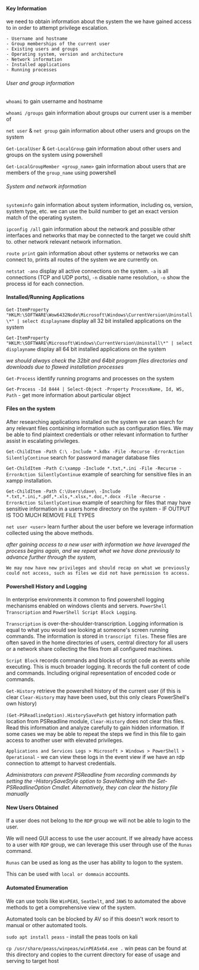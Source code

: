 
#### Key Information

we need to obtain information about the system the we have gained access to in order to attempt privilege escalation.

```
- Username and hostname
- Group memberships of the current user
- Existing users and groups
- Operating system, version and architecture
- Network information
- Installed applications
- Running processes
```

###### User and group information

`whoami` to gain username and hostname

`whoami /groups` gain information about groups our current user is a member of

`net user` & `net group` gain information about other users and groups on the system

`Get-LocalUser` & `Get-LocalGroup` gain information about other users and groups on the system using powershell

`Get-LocalGroupMember <group_name>` gain information about users that are members of the `group_name` using powershell

###### System and network information

`systeminfo` gain information about system information, including os, version, system type, etc. we can use the build number to get an exact version match of the operating system.

`ipconfig /all` gain information about the network and possible other interfaces and networks that may be connected to the target we could shift to. other network relevant network information.

`route print` gain information about other systems or networks we can connect to, prints all routes of the system we are currently on.

`netstat -ano` display all active connections on the system. `-a` is all connections (TCP and UDP ports), `-n` disable name resolution, `-o` show the process id for each connection.

#### Installed/Running Applications

`Get-ItemProperty "HKLM:\SOFTWARE\Wow6432Node\Microsoft\Windows\CurrentVersion\Uninstall\*" | select displayname` display all 32 bit installed applications on the system

`Get-ItemProperty "HKLM:\SOFTWARE\Microsoft\Windows\CurrentVersion\Uninstall\*" | select displayname` display all 64 bit installed applications on the system

*we should always check the 32bit and 64bit program files directories and downloads due to flawed installation processes*

`Get-Process` identify running programs and processes on the system

`Get-Process -Id 8444 | Select-Object -Property ProcessName, Id, WS, Path` - get more information about particular object


#### Files on the system

After researching applications installed on the system we can search for any relevant files containing information such as configuration files. We may be able to find plaintext credentials or other relevant information to further assist in escalating privileges.

`Get-ChildItem -Path C:\ -Include *.kdbx -File -Recurse -ErrorAction SilentlyContinue` search for password manager database files

`Get-ChildItem -Path C:\xampp -Include *.txt,*.ini -File -Recurse -ErrorAction SilentlyContinue` example of searching for sensitive files in an xampp installation.

`Get-ChildItem -Path C:\Users\dave\ -Include *.txt,*.ini,*.pdf,*.xls,*.xlsx,*.doc,*.docx -File -Recurse -ErrorAction SilentlyContinue` example of searching for files that may have sensitive information in a users home directory on the system - IF OUTPUT IS TOO MUCH REMOVE FILE TYPES

`net user <user>` learn further about the user before we leverage information collected using the above methods.

*after gaining access to a new user with information we have leveraged the process begins again, and we repeat what we have done previously to advance further through the system,*

`We may now have new privileges and should recap on what we previously could not access, such as files we did not have permission to access.`


#### Powershell History and Logging

In enterprise environments it common to find powershell logging mechanisms enabled on windows clients and servers. `PowerShell Transcription` and `PowerShell Script Block Logging`.

`Transcription` is over-the-shoulder-transcription. Logging information is equal to what you would see looking at someone's screen running commands. The information is stored in `transcript files`. These files are often saved in the home directories of users, central directory for all users or a network share collecting the files from all configured machines.

`Script Block` records commands and blocks of script code as events while executing. This is much broader logging. It records the full content of code and commands. Including original representation of encoded code or commands.

`Get-History` retrieve the powershell history of the current user (if this is clear `Clear-History` may have been used, but this only clears PowerShell's own history)

`(Get-PSReadlineOption).HistorySavePath` get history information path location from PSReadline module, `Clear-History`  does not clear this files. Read this information and analyze carefully to gain hidden information. If some cases we may be able to repeat the steps we find in this file to gain access to another user with elevated privileges. 

`Applications and Services Logs > Microsoft > Windows > PowerShell > Operational` - we can view these logs in the event view if we have an rdp connection to attempt to harvest credentials.

*Administrators can prevent PSReadline from recording commands by setting the -HistorySaveStyle option to SaveNothing with the Set-PSReadlineOption Cmdlet. Alternatively, they can clear the history file manually*

#### New Users Obtained

If a user does not belong to the `RDP` group we will not be able to login to the user. 

We will need GUI access to use the user account. If we already have access to a user with `RDP` group, we can leverage this user through use of the `Runas` command. 

`Runas` can be used as long as the user has ability to logon to the system. 

This can be used with `local or dommain` accounts.

#### Automated Enumeration

We can use tools like `WinPEAS`, `Seatbelt`, and `JAWS` to automated the above methods to get a comprehensive view of the system.

Automated tools can be blocked by AV so if this doesn't work resort to manual or other automated tools.

`sudo apt install peass` - install the peas tools on kali

`cp /usr/share/peass/winpeas/winPEASx64.exe .` win peas can be found at this directory and copies to the current directory for ease of usage and serving to target host